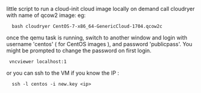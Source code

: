little script to run a cloud-init cloud image locally on demand
call cloudryer with name of qcow2 image: eg:
```
  bash cloudryer CentOS-7-x86_64-GenericCloud-1704.qcow2c
```


once the qemu task is running, switch to another window and login with
username 'centos' ( for CentOS images ), and password 'publicpass'. You
might be prompted to change the password on first login.
 ```
  vncviewer localhost:1
```

or you can ssh to the VM if you know the IP :
```
  ssh -l centos -i new.key <ip>
```



